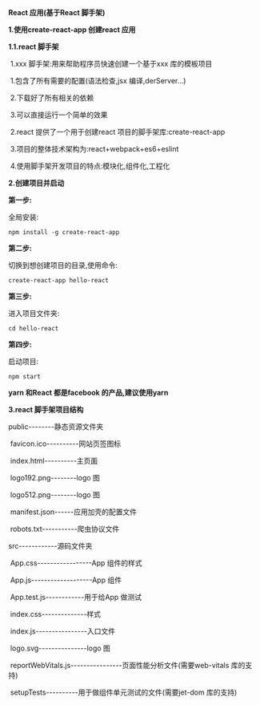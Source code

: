 **React 应用(基于React 脚手架)**

**1.使用create-react-app 创建react 应用**

**1.1.react 脚手架**

​	1.xxx 脚手架:用来帮助程序员快速创建一个基于xxx 库的模板项目

​			1.包含了所有需要的配置(语法检查,jsx 编译,derServer...)

​			2.下载好了所有相关的依赖

​			3.可以直接运行一个简单的效果

​	2.react 提供了一个用于创建react 项目的脚手架库:create-react-app

​	3.项目的整体技术架构为:react+webpack+es6+eslint

​	4.使用脚手架开发项目的特点:模块化,组件化,工程化

**2.创建项目并启动**

**第一步:**

全局安装:

```
npm install -g create-react-app
```

**第二步:**

切换到想创建项目的目录,使用命令:

```
create-react-app hello-react
```

**第三步:**

进入项目文件夹:

```
cd hello-react
```

**第四步:**

启动项目:

```
npm start
```

**yarn 和React 都是facebook 的产品,建议使用yarn**

**3.react 脚手架项目结构**

public--------静态资源文件夹

​					favicon.ico----------网站页签图标

​					index.html----------主页面

​					logo192.png--------logo 图

​					logo512.png--------logo 图

​					manifest.json------应用加壳的配置文件

​					robots.txt-----------爬虫协议文件

src------------源码文件夹

​					App.css-----------------App 组件的样式

​					App.js-------------------App 组件

​					App.test.js------------用于给App 做测试

​					index.css--------------样式

​					index.js----------------入口文件

​					logo.svg---------------logo 图

​					reportWebVitals.js----------------页面性能分析文件(需要web-vitals 库的支持)

​					setupTests----------用于做组件单元测试的文件(需要jet-dom 库的支持)



